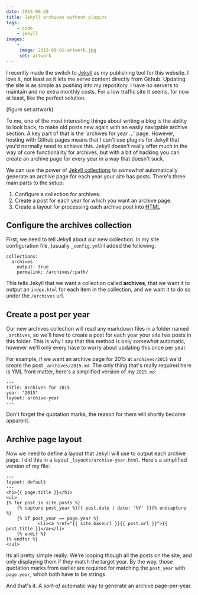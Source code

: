 ```yaml
---
date: 2015-08-28
title: Jekyll archives without plugins
tags:
    - code
    - jekyll
images:
    -
     image: 2015-09-01-artwork.jpg
     set: artwork
---
```

I recently made the switch to [Jekyll](http://jekyllrb.com) as my publishing tool for this website. I love it, not least as it lets me serve content directly from Github. Updating the site is as simple as pushing into my repository. I have no servers to maintain and no extra monthly costs. For a low traffic site it seems, for now at least, like the perfect solution.

(figure set:artwork)

To me, one of the most interesting things about writing a blog is the ability to look back, to make old posts new again with an easily navigable archive section. A key part of that is the 'archives for year ...' page. However, hosting with Github pages means that I can't use plugins for Jekyll that you'd normally need to achieve this. Jekyll doesn't really offer much in the way of core functionality for archives, but with a bit of hacking you can create an archive page for every year in a way that doesn't suck.

We can use the power of [Jekyll collections](http://jekyllrb.com/docs/collections/) to _somewhat_ automatically generate an archive page for each year your site has posts. There's three main parts to the setup:

1. Configure a collection for archives.
2. Create a post for each year for which you want an archive page.
3. Create a layout for processing each archive post into <abbr title="Hyper Text Markup Language">HTML</abbr>

## Configure the archives collection
First, we need to tell Jekyll about our new collection. In my site configuration file, (usually `_config.yml`) I added the following:

```
collections:
  archives:
    output: true
    permalink: /archives/:path/
```

This tells Jekyll that we want a collection called **archives**, that we want it to output an `index.html` for each item in the collection, and we want it to do so under the `/archives` url.

## Create a post per year
Our new archives collection will read any markdown files in a folder named `_archives`, so we'll have to create a post for each year your site has posts in this folder. This is why I say that this method is only _somewhat_ automatic, however we'll only every have to worry about updating this once per year.

For example, if we want an archive page for 2015 at `archives/2015` we'd create the post `_archives/2015.md`. The only thing that's really required here is YML front matter, here's a simplified version of my `2015.md`:

```
---
title: Archives for 2015
year: "2015"
layout: archive-year
---
```

Don't forget the quotation marks, the reason for them will shortly become apparent.

## Archive page layout
Now we need to define a layout that Jekyll will use to output each archive page. I did this in a layout  `_layouts/archive-year.html`. Here's a simplified version of my file:

```
---
layout: default
---
<h1>{{ page.title }}</h1>
<ul>
{% for post in site.posts %}
    {% capture post_year %}{{ post.date | date: '%Y' }}{% endcapture %}
    {% if post_year == page.year %}
            <li><a href="{{ site.baseurl }}{{ post.url }}">{{ post.title }}</a></li>       
    {% endif %}
{% endfor %}
</ul>
```

Its all pretty simple really. We're looping though all the posts on the site, and only displaying them if they match the target year. By the way, those quotation marks from earlier are required for matching the `post_year` with `page.year`, which both have to be strings

And that's it. A _sort-of_ automatic way to generate an archive page-per-year.
